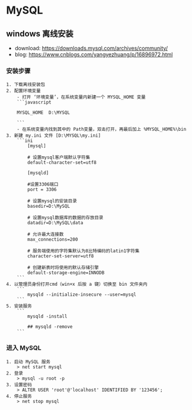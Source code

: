 # MySQL

## windows 离线安装

- download: https://downloads.mysql.com/archives/community/
- blog: https://www.cnblogs.com/yangyezhuang/p/16896972.html

### 安装步骤

    1. 下载离线安装包
    2. 配置环境变量
        - 打开 ‘环境变量’，在系统变量内新建一个 MYSQL_HOME 变量
        ```javascript

        MYSQL_HOME  D:\MYSQL

        ```
        - 在系统变量内找到其中的 Path变量，双击打开，再最后加上 %MYSQL_HOME%\bin
    3. 新建 my.ini 文件 [D:\MYSQL\my.ini]
        ```ini
            [mysql]

            # 设置mysql客户端默认字符集
            default-character-set=utf8

            [mysqld]

            #设置3306端口
            port = 3306

            # 设置mysql的安装目录
            basedir=D:\MySQL

            # 设置mysql数据库的数据的存放目录
            datadir=D:\MySQL\data

            # 允许最大连接数
            max_connections=200

            # 服务端使用的字符集默认为8比特编码的latin1字符集
            character-set-server=utf8

            # 创建新表时将使用的默认存储引擎
            default-storage-engine=INNODB
        ```
    4. 以管理员身份打开cmd（win+x 后按 a 键）切换至 bin 文件夹内
        ```
            mysqld --initialize-insecure --user=mysql
        ```
    5. 安装服务
        ```
            mysqld -install

            ## mysqld -remove 
        ```
### 进入 MySQL
    1. 启动 MySQL 服务
        > net start mysql 
    2. 登录
        > mysql -u root -p 
    3. 设置密码
        > ALTER USER 'root'@'localhost' IDENTIFIED BY '123456';
    4. 停止服务
        > net stop mysql 